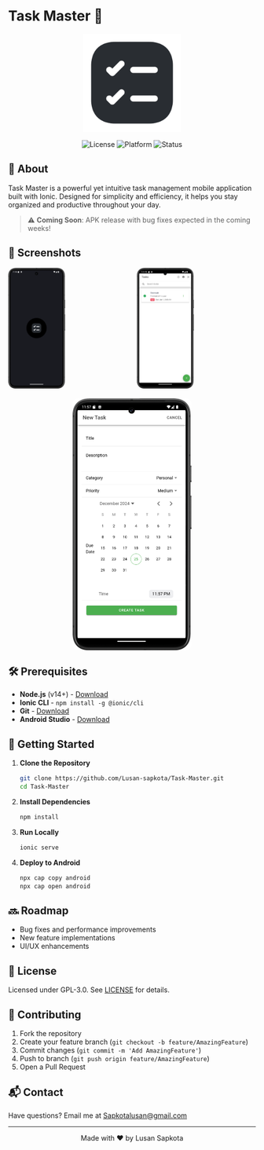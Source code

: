 # Task Master 📱

<p align="center">
  <img src="./assets/icon-only.png" alt="Logo" width="200"/>
</p>

<div align="center">

![License](https://img.shields.io/badge/license-GPL%20v3-blue)
![Platform](https://img.shields.io/badge/platform-iOS%20%7C%20Android-lightgrey)
![Status](https://img.shields.io/badge/status-In%20Development-yellow)

</div>

## 🚀 About

Task Master is a powerful yet intuitive task management mobile application built with Ionic. Designed for simplicity and efficiency, it helps you stay organized and productive throughout your day.

> ⚠️ **Coming Soon**: APK release with bug fixes expected in the coming weeks!

## 📱 Screenshots

<div style="display: grid; grid-template-columns: repeat(2, 1fr); gap: 20px;">
  <img src="./screenshots/ss3.png" alt="Screenshot 1" style="width: 48%; border-radius: 10px;"/>
  <img src="./screenshots/ss2.png" alt="Screenshot 2" style="width: 48%; border-radius: 10px;"/>
</div>
<div style="display: flex; justify-content: center; margin-top: 20px;">
  <img src="./screenshots/ss1.png" alt="Screenshot 3" style="width: 48%; border-radius: 10px;"/>
</div>

## 🛠️ Prerequisites

- **Node.js** (v14+) - [Download](https://nodejs.org/)
- **Ionic CLI** - `npm install -g @ionic/cli`
- **Git** - [Download](https://git-scm.com/downloads)
- **Android Studio** - [Download](https://developer.android.com/studio)

## 🚀 Getting Started

1. **Clone the Repository**
   ```bash
   git clone https://github.com/Lusan-sapkota/Task-Master.git
   cd Task-Master
   ```

2. **Install Dependencies**
   ```bash
   npm install
   ```

3. **Run Locally**
   ```bash
   ionic serve
   ```

4. **Deploy to Android**
   ```bash
   npx cap copy android
   npx cap open android
   ```

## 🔜 Roadmap

- Bug fixes and performance improvements
- New feature implementations
- UI/UX enhancements

## 📄 License

Licensed under GPL-3.0. See [LICENSE](LICENSE) for details.

## 🤝 Contributing

1. Fork the repository
2. Create your feature branch (`git checkout -b feature/AmazingFeature`)
3. Commit changes (`git commit -m 'Add AmazingFeature'`)
4. Push to branch (`git push origin feature/AmazingFeature`)
5. Open a Pull Request

## 📬 Contact

Have questions? Email me at [Sapkotalusan@gmail.com](mailto:Sapkotalusan@gmail.com)

---
<div align="center">
Made with ❤️ by Lusan Sapkota
</div>